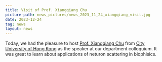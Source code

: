 ```yaml
---
title: Visit of Prof. Xiangqiang Chu
picture-path: news_pictures/news_2023_11_24_xiangqiang_visit.jpg
date: 2023-12-24
tag: news
layout: news
---
```


Today, we had the pleasure to host <a href="https://chuxq01.wixsite.com/chugroup">Prof. Xiangqiang Chu</a> from <a href="https://www.cityu.edu.hk/">City University of Hong Kong</a> as the speaker at our department colloquium. It was great to learn about applications of neturon scattering in biophisics.


